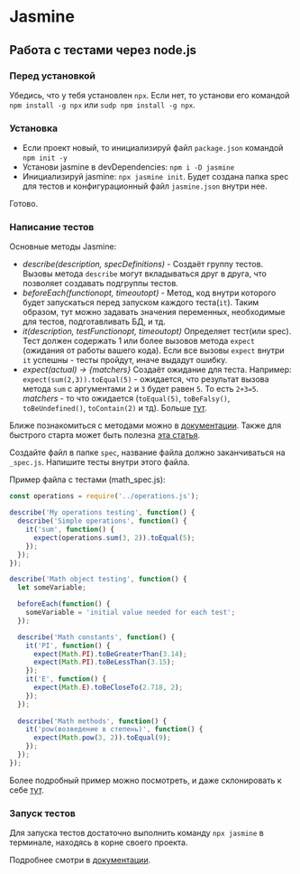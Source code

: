 # Jasmine

## Работа с тестами через node.js

### Перед установкой
Убедись, что у тебя установлен `npx`. Если нет, то установи его командой `npm install -g npx` или `sudp npm install -g npx`.
<!-- изучи [мануал по npx](how-to-use-npx.md) -->


### Установка

- Если проект новый, то инициализируй файл `package.json` командой `npm init -y`
- Установи jasmine в devDependencies: `npm i -D jasmine`
- Инициализируй jasmine: `npx jasmine init`. Будет создана папка spec для тестов и конфигурационный файл `jasmine.json` внутри нее.

Готово.


### Написание тестов
Основные методы Jasmine:
- *describe(description, specDefinitions)* - 
Создаёт группу тестов. Вызовы метода `describe` могут вкладываться друг в друга, что позволяет создавать подгруппы тестов.
-  *beforeEach(functionopt, timeoutopt)* - 
Метод, код внутри которого будет запускаться перед запуском каждого теста(`it`). Таким образом, тут можно задавать значения переменных, необходимые для тестов, подготавливать БД, и тд.
- *it(description, testFunctionopt, timeoutopt)*
Определяет тест(или spec). Тест должен содержать 1 или более вызовов метода `expect` (ожидания от работы вашего кода). Если все вызовы `expect` внутри `it` успешны - тесты пройдут, иначе выдадут ошибку.
- *expect(actual) → {matchers}*
Создаёт ожидание для теста. Например: `expect(sum(2,3)).toEqual(5)` - ожидается, что результат вызова метода `sum` с аргументами `2` и `3` будет равен `5`. То есть `2+3=5`.
*matchers* - то что ожидается (`toEqual(5)`, `toBeFalsy()`, `toBeUndefined()`, `toContain(2)` и тд). Больше [тут](https://jasmine.github.io/api/3.5/matchers.html).

Ближе познакомиться с методами можно в [документации](https://jasmine.github.io/api/3.5/global.html#describe). Также для быстрого старта может быть полезна [эта статья](https://habr.com/ru/post/167173/).

Создайте файл в папке `spec`, название файла должно заканчиваться на `_spec.js`. Напишите тесты внутри этого файла.

Пример файла с тестами (math_spec.js):
```js
const operations = require('../operations.js');

describe('My operations testing', function() {
  describe('Simple operations', function() {
    it('sum', function() {
      expect(operations.sum(3, 2)).toEqual(5);
    });
  });
});

describe('Math object testing', function() {
  let someVariable;

  beforeEach(function() {
    someVariable = 'initial value needed for each test';
  });

  describe('Math constants', function() {
    it('PI', function() {
      expect(Math.PI).toBeGreaterThan(3.14);
      expect(Math.PI).toBeLessThan(3.15);
    });  
    it('E', function() {
      expect(Math.E).toBeCloseTo(2.718, 2);
    });
  });
  
  describe('Math methods', function() {
    it('pow(возведение в степень)', function() {
      expect(Math.pow(3, 2)).toEqual(9);
    });
  });
});
```
Более подробный пример можно посмотреть, и даже склонировать к себе [тут](../../../manuals-jasmine-example).


### Запуск тестов

Для запуска тестов достаточно выполнить команду `npx jasmine` в терминале, находясь в корне своего проекта.


Подробнее смотри в [документации](https://jasmine.github.io/pages/docs_home.html).
